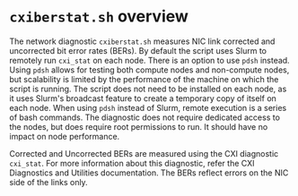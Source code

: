 
# `cxiberstat.sh` overview

The network diagnostic `cxiberstat.sh` measures NIC link corrected and
uncorrected bit error rates (BERs). By default the script uses Slurm to remotely
run `cxi_stat` on each node. There is an option to use `pdsh` instead. Using
`pdsh` allows for testing both compute nodes and non-compute nodes, but
scalability is limited by the performance of the machine on which the script is
running. The script does not need to be installed on each node, as it uses
Slurm's broadcast feature to create a temporary copy of itself on each
node. When using `pdsh` instead of Slurm, remote execution is a series of
bash commands. The diagnostic does not require dedicated access to the nodes,
but does require root permissions to run. It should have no impact on node
performance.

Corrected and Uncorrected BERs are measured using the CXI diagnostic
`cxi_stat`. For more information about this diagnostic, refer the CXI
Diagnostics and Utilities documentation. The BERs reflect errors on the NIC side
of the links only.
